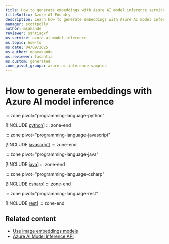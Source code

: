 ```yaml
---
title: How to generate embeddings with Azure AI model inference service
titleSuffix: Azure AI Foundry
description: Learn how to generate embeddings with Azure AI model inference
manager: scottpolly
author: msakande
reviewer: santiagxf
ms.service: azure-ai-model-inference
ms.topic: how-to
ms.date: 04/09/2025
ms.author: mopeakande
ms.reviewer: fasantia
ms.custom: generated
zone_pivot_groups: azure-ai-inference-samples
---
```


# How to generate embeddings with Azure AI model inference


::: zone pivot="programming-language-python"

[!INCLUDE [python](../includes/use-embeddings/python.md)]
::: zone-end


::: zone pivot="programming-language-javascript"

[!INCLUDE [javascript](../includes/use-embeddings/javascript.md)]
::: zone-end


::: zone pivot="programming-language-java"

[!INCLUDE [java](../includes/use-embeddings/java.md)]
::: zone-end


::: zone pivot="programming-language-csharp"

[!INCLUDE [csharp](../includes/use-embeddings/csharp.md)]
::: zone-end


::: zone pivot="programming-language-rest"

[!INCLUDE [rest](../includes/use-embeddings/rest.md)]
::: zone-end

## Related content

* [Use image embeddings models](use-image-embeddings.md)
* [Azure AI Model Inference API](.././reference/reference-model-inference-api.md)

